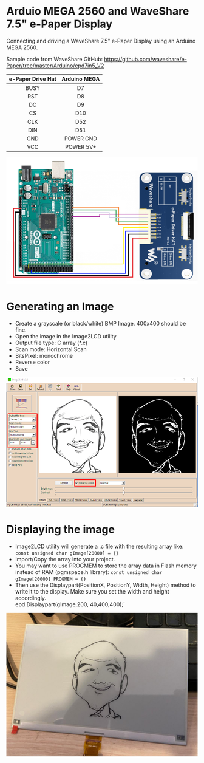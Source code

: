# Arduio MEGA 2560 and WaveShare 7.5" e-Paper Display
Connecting and driving a WaveShare 7.5" e-Paper Display using an Arduino MEGA 2560.

Sample code from WaveShare GitHub:
https://github.com/waveshare/e-Paper/tree/master/Arduino/epd7in5_V2

| e-Paper Drive Hat | Arduino MEGA    |
| :-------------:   | :-------------: |
| BUSY              | D7              |
| RST               | D8              |
| DC                | D9              |
| CS                | D10             |
| CLK               | D52             |
| DIN               | D51             |
| GND               | POWER GND       |
| VCC               | POWER 5V+       |

![alt text](https://raw.githubusercontent.com/cvasquez-github/arduino-mega-epaper/main/arduino-mega-epaper-hat.png)


# Generating an Image
- Create a grayscale (or black/white) BMP Image. 400x400 should be fine.
- Open the image in the Image2LCD utility
- Output file type: C array (*.c)
- Scan mode: Horizontal Scan
- BitsPixel: monochrome
- Reverse color
- Save

![Image2LCD Example](https://raw.githubusercontent.com/cvasquez-github/arduino-mega-epaper/main/image2lcd_example.png)

# Displaying the image
- Image2LCD utility will generate a .c file with the resulting array like: 
`const unsigned char gImage[20000] = {}`
- Import/Copy the array into your project.
- You may want to use PROGMEM to store the array data in Flash memory instead of RAM (pgmspace.h library): 
`const unsigned char gImage[20000] PROGMEM = {}`
- Then use the Displaypart(PositionX, PositionY, Width, Height) method to write it to the display. Make sure you set the width and height accordingly.  
epd.Displaypart(gImage,200, 40,400,400);`
 
![WaveShare Output Example](https://raw.githubusercontent.com/cvasquez-github/arduino-mega-epaper/main/waveshare_example_output.jpg)

